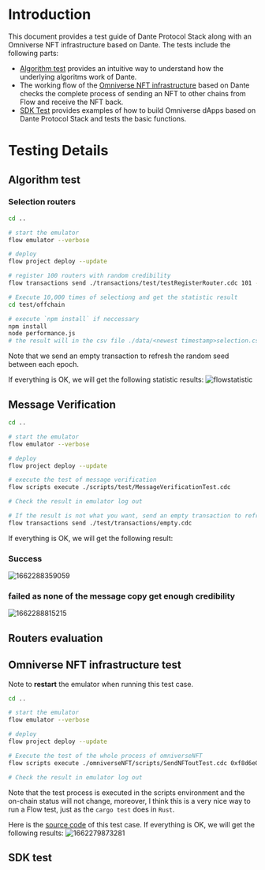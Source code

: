 # Introduction

This document provides a test guide of Dante Protocol Stack along with an Omniverse NFT infrastructure based on Dante. The tests include the following parts:
* [Algorithm test](#algorithm-test) provides an intuitive way to understand how the underlying algoritms work of Dante.
* The working flow of the [Omniverse NFT infrastructure](#omniverse-nft-infrastructure-test) based on Dante checks the complete process of sending an NFT to other chains from Flow and receive the NFT back.
* [SDK Test](#sdk-test) provides examples of how to build Omniverse dApps based on Dante Protocol Stack and tests the basic functions.

# Testing Details
## Algorithm test
### Selection routers
```sh
cd ..

# start the emulator
flow emulator --verbose

# deploy
flow project deploy --update

# register 100 routers with random credibility
flow transactions send ./transactions/test/testRegisterRouter.cdc 101 --gas-limit 10000

# Execute 10,000 times of selectiong and get the statistic result
cd test/offchain

# execute `npm install` if neccessary
npm install
node performance.js
# the result will in the csv file ./data/<newest timestamp>selection.csv
```
Note that we send an empty transaction to refresh the random seed between each epoch.

If everything is OK, we will get the following statistic results:
![flowstatistic](https://user-images.githubusercontent.com/83746881/188304733-bd1535d1-319e-4a19-85fe-342379cb191b.png)

## Message Verification
```sh
cd ..

# start the emulator
flow emulator --verbose

# deploy
flow project deploy --update

# execute the test of message verification
flow scripts execute ./scripts/test/MessageVerificationTest.cdc

# Check the result in emulator log out

# If the result is not what you want, send an empty transaction to refresh the random seed
flow transactions send ./test/transactions/empty.cdc
```

If everything is OK, we will get the following result:
### Success
![1662288359059](https://user-images.githubusercontent.com/83746881/188309763-d4da4e7e-d910-4635-9b41-1707e26817d2.png)
### failed as none of the message copy get enough credibility
![1662288815215](https://user-images.githubusercontent.com/83746881/188309783-d8b525fd-7690-40f6-b024-11819bbb2836.png)

## Routers evaluation


## Omniverse NFT infrastructure test

Note to **restart** the emulator when running this test case.

```sh
cd ..

# start the emulator
flow emulator --verbose

# deploy
flow project deploy --update

# Execute the test of the whole process of omniverseNFT
flow scripts execute ./omniverseNFT/scripts/SendNFToutTest.cdc 0xf8d6e0586b0a20c7

# Check the result in emulator log out

```
Note that the test process is executed in the scripts environment and the on-chain status will not change, moreover, I think this is a very nice way to run a Flow test, just as the `cargo test` does in `Rust`. 

Here is the [source code](../omniverseNFT/scripts/SendNFToutTest.cdc) of this test case.
If everything is OK, we will get the following results:
![1662279873281](https://user-images.githubusercontent.com/83746881/188304532-1df3bb23-d0af-43c8-b539-915cfbe44259.png)

## SDK test
